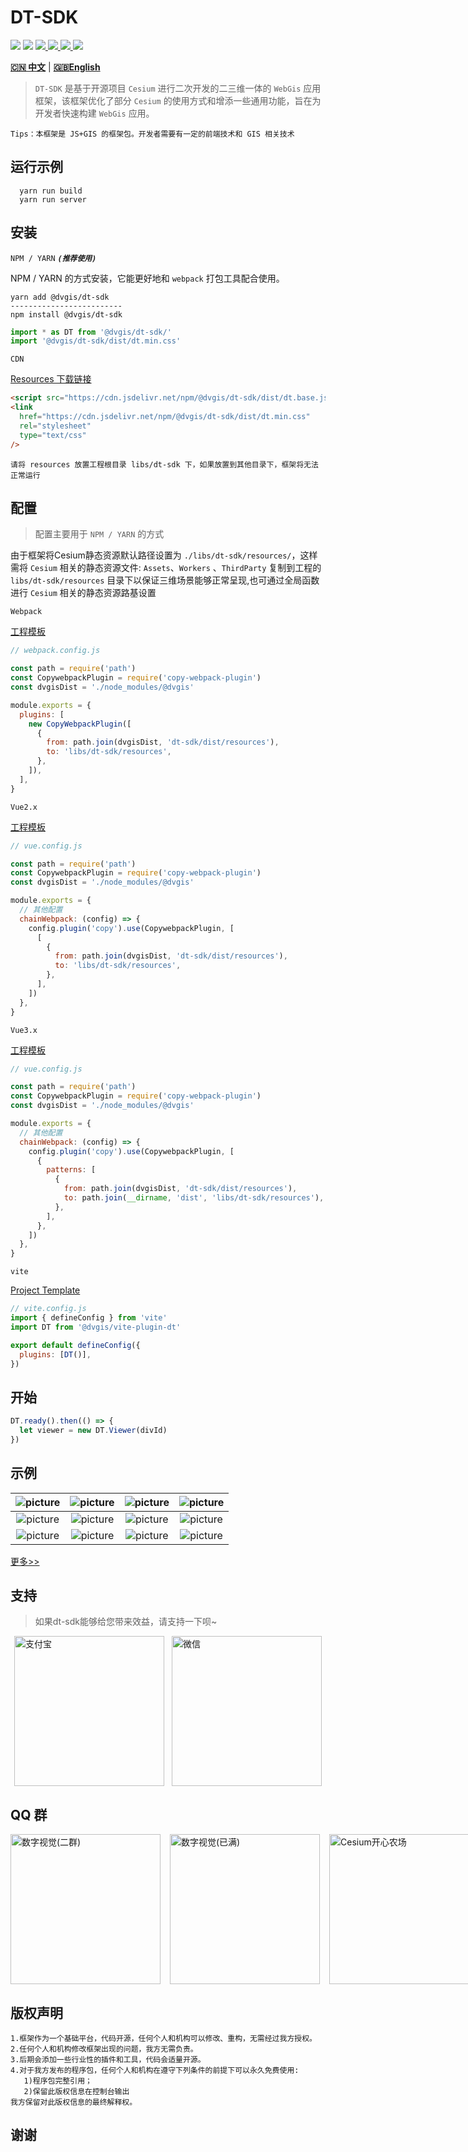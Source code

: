 # DT-SDK

<p>
<img src="https://img.shields.io/github/actions/workflow/status/dvgis/dt-sdk/build.yml"/>
<img src="https://img.shields.io/badge/license-Apache%202-blue"/>
<a href="https://www.npmjs.com/package/@dvgis/dt-sdk" target="_blank">
 <img src="https://img.shields.io/npm/v/@dvgis/dt-sdk?color=orange&logo=npm" />
</a>
<a href="https://www.npmjs.com/package/@dvgis/dt-sdk" target="_blank">
 <img src="https://img.shields.io/npm/dt/@dvgis/dt-sdk?logo=npm"/>
</a>
<a href="https://resource.dvgis.cn/dt-docs/zh/" target="_blank">
 <img src="https://img.shields.io/badge/docs-online-yellow.svg"/>
</a>
<a href="http://dt.dvgis.cn" target="_blank">
 <img src="https://img.shields.io/badge/demo-online-red.svg"/>
</a>
</p>

[**🇨🇳 中文**](./README_zh.md) | [**🇬🇧English**](./README.md)

> `DT-SDK` 是基于开源项目 `Cesium` 进行二次开发的二三维一体的 `WebGis` 应用框架，该框架优化了部分 `Cesium` 的使用方式和增添一些通用功能，旨在为开发者快速构建 `WebGis` 应用。

```warning
Tips：本框架是 JS+GIS 的框架包。开发者需要有一定的前端技术和 GIS 相关技术
```

## 运行示例

```shell
  yarn run build
  yarn run server
```

## 安装

`NPM / YARN` **_`(推荐使用)`_**

NPM / YARN 的方式安装，它能更好地和 `webpack` 打包工具配合使用。

```shell
yarn add @dvgis/dt-sdk
-------------------------
npm install @dvgis/dt-sdk
```

```js
import * as DT from '@dvgis/dt-sdk/' 
import '@dvgis/dt-sdk/dist/dt.min.css' 
```

`CDN`

[Resources 下载链接](https://github.com/dvgis/dt-sdk/releases)

```html
<script src="https://cdn.jsdelivr.net/npm/@dvgis/dt-sdk/dist/dt.base.js"></script>
<link
  href="https://cdn.jsdelivr.net/npm/@dvgis/dt-sdk/dist/dt.min.css"
  rel="stylesheet"
  type="text/css"
/>
```

```
请将 resources 放置工程根目录 libs/dt-sdk 下，如果放置到其他目录下，框架将无法正常运行
```

## 配置

> 配置主要用于 `NPM / YARN` 的方式

由于框架将Cesium静态资源默认路径设置为 `./libs/dt-sdk/resources/`，这样需将 `Cesium` 相关的静态资源文件: `Assets`、`Workers` 、`ThirdParty` 复制到工程的 `libs/dt-sdk/resources` 目录下以保证三维场景能够正常呈现,也可通过全局函数进行 `Cesium` 相关的静态资源路基设置

`Webpack`

[工程模板](https://github.com/cavencj/dt-vue-app)

```js
// webpack.config.js

const path = require('path')
const CopywebpackPlugin = require('copy-webpack-plugin')
const dvgisDist = './node_modules/@dvgis'

module.exports = {
  plugins: [
    new CopyWebpackPlugin([
      {
        from: path.join(dvgisDist, 'dt-sdk/dist/resources'),
        to: 'libs/dt-sdk/resources',
      },
    ]),
  ],
}
```

`Vue2.x`

[工程模板](https://github.com/dvgis/dt-vue)

```js
// vue.config.js

const path = require('path')
const CopywebpackPlugin = require('copy-webpack-plugin')
const dvgisDist = './node_modules/@dvgis'

module.exports = {
  // 其他配置
  chainWebpack: (config) => {
    config.plugin('copy').use(CopywebpackPlugin, [
      [
        {
          from: path.join(dvgisDist, 'dt-sdk/dist/resources'),
          to: 'libs/dt-sdk/resources',
        },
      ],
    ])
  },
}
```

`Vue3.x`

[工程模板](https://github.com/dvgis/dt-vue-next)

```js
// vue.config.js

const path = require('path')
const CopywebpackPlugin = require('copy-webpack-plugin')
const dvgisDist = './node_modules/@dvgis'

module.exports = {
  // 其他配置
  chainWebpack: (config) => {
    config.plugin('copy').use(CopywebpackPlugin, [
      {
        patterns: [
          {
            from: path.join(dvgisDist, 'dt-sdk/dist/resources'),
            to: path.join(__dirname, 'dist', 'libs/dt-sdk/resources'),
          },
        ],
      },
    ])
  },
}
```

`vite`

[Project Template](https://github.com/dvgis/dt-vite)

```js
// vite.config.js
import { defineConfig } from 'vite'
import DT from '@dvgis/vite-plugin-dt'

export default defineConfig({
  plugins: [DT()],
})
```

## 开始

```js
DT.ready().then(() => {
  let viewer = new DT.Viewer(divId)
})
```

## 示例

|           ![picture](https://dt.dvgis.cn/examples/previews/baselayer/online/baidu.png)           |     ![picture](http://dt.dvgis.cn/examples/previews/baselayer/online/tdt.png)      |     ![picture](http://dt.dvgis.cn/examples/previews/baselayer/online/arcgis.png?v=3)     |        ![picture](http://dt.dvgis.cn/examples/previews/mini-scene/china.gif)         |
|:------------------------------------------------------------------------------------------------:|:----------------------------------------------------------------------------------:|:----------------------------------------------------------------------------------------:|:------------------------------------------------------------------------------------:|
|               ![picture](http://dt.dvgis.cn/examples/previews/mini-scene/dfmz.gif)               |    ![picture](http://dt.dvgis.cn/examples/previews/mini-scene/factory.gif)     |        ![picture](http://dt.dvgis.cn/examples/previews/layer/cluster_circle.gif)         | ![picture](http://dt.dvgis.cn/examples/previews/model/3dtiles/shp_custom_shader.gif) |
|        ![picture](http://dt.dvgis.cn/examples/previews/overlay/polyline/image_trail.gif)         | ![picture](http://dt.dvgis.cn/examples/previews/overlay/others/wall_trail.gif) |       ![picture](http://dt.dvgis.cn/examples/previews/overlay/primitive/water.gif)       |      ![picture](http://dt.dvgis.cn/examples/previews/scene-ext/tools/plot.png)       |


[更多>>](http://dt.dvgis.cn/#/examples)


## 支持

> 如果dt-sdk能够给您带来效益，请支持一下呗~

<p style='display: flex;justify-content:space-around'>
<img src="https://resource.dvgis.cn/assets/images/zfb.png" title="支付宝" width="240px" height="240px" />
<img src="https://resource.dvgis.cn/assets/images/wx.png" title="微信"  width="240px" height="240px" />
</p>




## QQ 群

<p style='display: flex;justify-content:space-between'>
<img src="https://resource.dvgis.cn/assets/images/q3.png" title="数字视觉(二群)" width="240px" height="240px" style='margin-right: 15px'/>
<img src="https://resource.dvgis.cn/assets/images/q1.png" title="数字视觉(已满)"  width="240px" height="240px" style='margin-right: 15px'/>
<img src="https://resource.dvgis.cn/assets/images/q2.png" title="Cesium开心农场"  width="240px" height="240px"/>
</p>

## 版权声明

```warning
1.框架作为一个基础平台，代码开源，任何个人和机构可以修改、重构，无需经过我方授权。
2.任何个人和机构修改框架出现的问题，我方无需负责。
3.后期会添加一些行业性的插件和工具，代码会适量开源。
4.对于我方发布的程序包，任何个人和机构在遵守下列条件的前提下可以永久免费使用:
   1)程序包完整引用；
   2)保留此版权信息在控制台输出
我方保留对此版权信息的最终解释权。
```

## 谢谢
